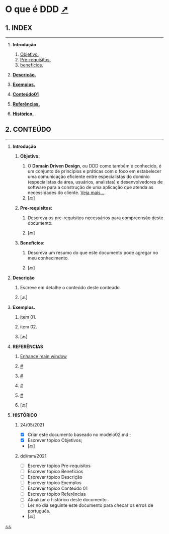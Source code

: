 # <span id="topo"><span>O que é DDD <a href="O_que_e_ddd.html" target="_blank" title="Pressione aqui para expandir este documento em nova aba." >  ➚ </a>

## **1. INDEX**

---

   1. **Introdução**

      1. [Objetivo.](#id_objetivo)
      2. [Pre-requisitos.](#id_pre_requisitos)
      3. [benefícios.](#id_beneficios)

   2. [**Descrição.**](#id_Descricao)

   3. [**Exemplos.**](#id_exemplos)

   4. [**Conteúdo01**](#id_instalar)

   5. [**Referências.**](#id_referencias)

   6. [**Histórico.**](#id_historico)

## **2. CONTEÚDO**

---

   1. **Introdução**

      1. <span id="id_objetivo"><span>**Objetivo:**
         1. O **Domain Driven Design**, ou DDD como também é conhecido, é um conjunto de princípios e práticas com o foco em estabelecer uma comunicação eficiente entre especialistas do domínio (especialistas da área, usuários, analistas) e desenvolvedores de software para a construção de uma aplicação que atenda as necessidades do cliente. [Veja mais...](https://www.voitto.com.br/blog/artigo/domain-driven-design).
         2. <text onclick="goBack()">[🔙]</text>

      2. <span id="id_pre_requisitos"></span>**Pre-requisitos:**
         1. Descreva os pre-requisitos necessários para compreensão deste documento.

         2. <text onclick="goBack()">[🔙]</text>

      3. <span id="id_beneficios"></span>**Benefícios:**
         1. Descreva um resumo do que este documento pode agregar no meu conhecimento.

         2. <text onclick="goBack()">[🔙]</text>

   2. <span id=id_Descricao></span>**Descrição**
      1. Escreve em detalhe o conteúdo deste conteúdo.

      2. <text onclick="goBack()">[🔙]</text>

   3. <span id=id_exemplos></span>**Exemplos.**
      1. item 01.
      2. item 02.

      3. <text onclick="goBack()">[🔙]</text>

   4. <span id=id_referencias></span>**REFERÊNCIAS**
      1. [Enhance main window](https://ankiweb.net/shared/info/877182321)
      2. [#](##)
      3. [#](##)
      4. [#](##)
      5. [#](##)

      6. <text onclick="goBack()">[🔙]</text>

   5. <span id="id_historico"><span>**HISTÓRICO**

      1. 24/05/2021 <!--TODO: HISTÓRICO -->
         - [x] Criar este documento baseado no modelo02.md ;
         - [x] Escrever tópico Objetivos;

         - <text onclick="goBack()">[🔙]</text>

      2. dd/mm/2021 <!--FIXME: Falta fazer os item abaixo: -->
         - [ ] Escrever tópico Pre-requisitos
         - [ ] Escrever tópico Benefícios
         - [ ] Escrever tópico Descrição
         - [ ] Escrever tópico Exemplos
         - [ ] Escrever tópico Conteúdo 01
         - [ ] Escrever tópico Referências
         - [ ] Atualizar o histórico deste documento.
         - [ ] Ler no dia seguinte este documento para checar os erros de português.

         - <text onclick="goBack()">[🔙]</text>

[🔝🔝](#topo "Retorna ao topo")

 <script>    function goBack() {    window.history.back()}</script>
